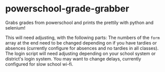 # powerschool-grade-grabber
Grabs grades from powerschool and prints the prettily with python and selenium!

This will need adjusting, with the following parts:
The numbers of the `form` array at the end need to be changed depending on if you have tardies or absences (currently configure for absences and no tardies in all classes).
The login script will need adjusting depending on your school system or district's login system.
You may want to change delays, currently configured for slow school wi-fi.
